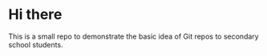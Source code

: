 # Hi there

This is a small repo to demonstrate the basic idea of Git repos to secondary school students.
